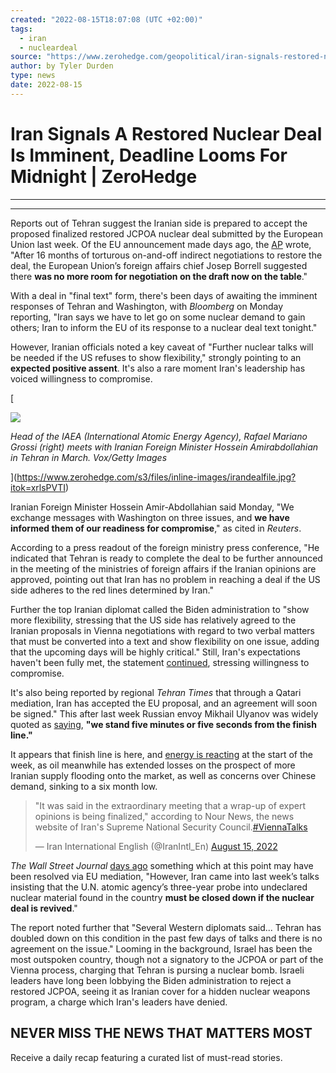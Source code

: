 ```yaml
---
created: "2022-08-15T18:07:08 (UTC +02:00)"
tags:
  - iran
  - nucleardeal
source: "https://www.zerohedge.com/geopolitical/iran-signals-restored-nuclear-deal-imminent-deadline-looms-midnight"
author: by Tyler Durden
type: news
date: 2022-08-15
---
```


# Iran Signals A Restored Nuclear Deal Is Imminent, Deadline Looms For Midnight | ZeroHedge

---

---

Reports out of Tehran suggest the Iranian side is prepared to accept the proposed finalized restored JCPOA nuclear deal submitted by the European Union last week. Of the EU announcement made days ago, the [AP](https://apnews.com/article/russia-ukraine-iran-dubai-nuclear-middle-east-45ce172ef6fbcf367c77b11ea8c045f5) wrote, "After 16 months of torturous on-and-off indirect negotiations to restore the deal, the European Union’s foreign affairs chief Josep Borrell suggested there **was no more room for negotiation on the draft now on the table**."

With a deal in "final text" form, there's been days of awaiting the imminent responses of Tehran and Washington, with *Bloomberg* on Monday reporting, "Iran says we have to let go on some nuclear demand to gain others; Iran to inform the EU of its response to a nuclear deal text tonight."

However, Iranian officials noted a key caveat of "Further nuclear talks will be needed if the US refuses to show flexibility," strongly pointing to an **expected positive assent**. It's also a rare moment Iran's leadership has voiced willingness to compromise. 

\[

![](https://assets.zerohedge.com/s3fs-public/styles/inline_image_mobile/public/inline-images/irandealfile.jpg?itok=xrlsPVTI)

*Head of the IAEA (International Atomic Energy Agency), Rafael Mariano Grossi (right) meets with Iranian Foreign Minister Hossein Amirabdollahian in Tehran in March. Vox/Getty Images*

\](https://www.zerohedge.com/s3/files/inline-images/irandealfile.jpg?itok=xrlsPVTI)

Iranian Foreign Minister Hossein Amir-Abdollahian said Monday, "We exchange messages with Washington on three issues, and **we have informed them of our readiness for compromise**," as cited in *Reuters*. 

According to a press readout of the foreign ministry press conference, "He indicated that Tehran is ready to complete the deal to be further announced in the meeting of the ministries of foreign affairs if the Iranian opinions are approved, pointing out that Iran has no problem in reaching a deal if the US side adheres to the red lines determined by Iran."

Further the top Iranian diplomat called the Biden administration to "show more flexibility, stressing that the US side has relatively agreed to the Iranian proposals in Vienna negotiations with regard to two verbal matters that must be converted into a text and show flexibility on one issue, adding that the upcoming days will be highly critical." Still, Iran's expectations haven't been fully met, the statement [continued](https://www.aljazeera.com/news/2022/8/15/vienna-nuclear-talks-progress-expectations-not-fully-met-iran), stressing willingness to compromise.

It's also being reported by regional *Tehran Times* that through a Qatari mediation, Iran has accepted the EU proposal, and an agreement will soon be signed." This after last week Russian envoy Mikhail Ulyanov was widely quoted as [saying](https://apnews.com/article/russia-ukraine-middle-east-iran-vienna-52ef2ba5b3e555ac3f5c18fad8d9bbcf), **"we stand five minutes or five seconds from the finish line."**

It appears that finish line is here, and [energy is reacting](https://www.zerohedge.com/markets/oil-plunges-sending-energy-stocks-sharply-lower-heres-what-driving-selloff) at the start of the week, as oil meanwhile has extended losses on the prospect of more Iranian supply flooding onto the market, as well as concerns over Chinese demand, sinking to a six month low.

 > 
 > "It was said in the extraordinary meeting that a wrap-up of expert opinions is being finalized," according to Nour News, the news website of Iran's Supreme National Security Council.[\#ViennaTalks](https://twitter.com/hashtag/ViennaTalks?src=hash&ref_src=twsrc%5Etfw)
 > 
 > — Iran International English (@IranIntl\_En) [August 15, 2022](https://twitter.com/IranIntl_En/status/1559171069403070465?ref_src=twsrc%5Etfw)

*The Wall Street Journal* [days ago](https://www.wsj.com/articles/iran-u-s-close-in-on-nuclear-deal-text-but-hurdles-remain-11659901796) something which at this point may have been resolved via EU mediation, "However, Iran came into last week’s talks insisting that the U.N. atomic agency’s three-year probe into undeclared nuclear material found in the country **must be closed down if the nuclear deal is revived**."

The report noted further that "Several Western diplomats said... Tehran has doubled down on this condition in the past few days of talks and there is no agreement on the issue." Looming in the background, Israel has been the most outspoken country, though not a signatory to the JCPOA or part of the Vienna process, charging that Tehran is pursing a nuclear bomb. Israeli leaders have long been lobbying the Biden administration to reject a restored JCPOA, seeing it as Iranian cover for a hidden nuclear weapons program, a charge which Iran's leaders have denied.

## NEVER MISS THE NEWS THAT MATTERS MOST

Receive a daily recap featuring a curated list of must-read stories.
